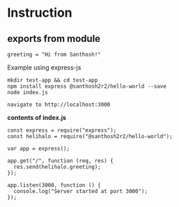 # Instruction

## exports from module
```
greeting = "Hi from Santhosh!"
```

Example using express-js

```
mkdir test-app && cd test-app
npm install express @santhosh2r2/hello-world --save
node index.js
```

`navigate to http://localhost:3000`

**contents of index.js**

```
const express = require("express");
const helihalo = require("@santhosh2r2/hello-world");

var app = express();

app.get("/", function (req, res) {
  res.send(helihalo.greeting);
});

app.listen(3000, function () {
  console.log("Server started at port 3000");
});

```
